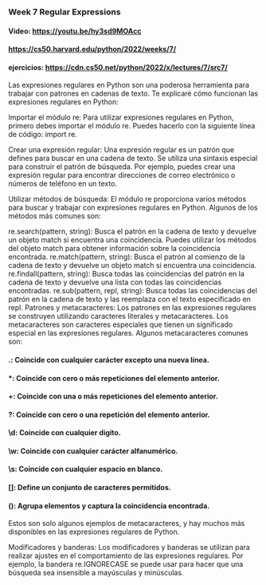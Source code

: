 ### Week 7 Regular Expressions

#### Video: https://youtu.be/hy3sd9MOAcc
#### https://cs50.harvard.edu/python/2022/weeks/7/
#### ejercicios: https://cdn.cs50.net/python/2022/x/lectures/7/src7/

Las expresiones regulares en Python son una poderosa herramienta para trabajar con patrones en cadenas de texto. Te explicaré cómo funcionan las expresiones regulares en Python:

Importar el módulo re: Para utilizar expresiones regulares en Python, primero debes importar el módulo re. Puedes hacerlo con la siguiente línea de código: import re.

Crear una expresión regular: Una expresión regular es un patrón que defines para buscar en una cadena de texto. Se utiliza una sintaxis especial para construir el patrón de búsqueda. Por ejemplo, puedes crear una expresión regular para encontrar direcciones de correo electrónico o números de teléfono en un texto.

Utilizar métodos de búsqueda: El módulo re proporciona varios métodos para buscar y trabajar con expresiones regulares en Python. Algunos de los métodos más comunes son:

re.search(pattern, string): Busca el patrón en la cadena de texto y devuelve un objeto match si encuentra una coincidencia. Puedes utilizar los métodos del objeto match para obtener información sobre la coincidencia encontrada.
re.match(pattern, string): Busca el patrón al comienzo de la cadena de texto y devuelve un objeto match si encuentra una coincidencia.
re.findall(pattern, string): Busca todas las coincidencias del patrón en la cadena de texto y devuelve una lista con todas las coincidencias encontradas.
re.sub(pattern, repl, string): Busca todas las coincidencias del patrón en la cadena de texto y las reemplaza con el texto especificado en repl.
Patrones y metacaracteres: Los patrones en las expresiones regulares se construyen utilizando caracteres literales y metacaracteres. Los metacaracteres son caracteres especiales que tienen un significado especial en las expresiones regulares. Algunos metacaracteres comunes son:

#### .: Coincide con cualquier carácter excepto una nueva línea.
#### *: Coincide con cero o más repeticiones del elemento anterior.
#### +: Coincide con una o más repeticiones del elemento anterior.
#### ?: Coincide con cero o una repetición del elemento anterior.
#### \d: Coincide con cualquier dígito.
#### \w: Coincide con cualquier carácter alfanumérico.
#### \s: Coincide con cualquier espacio en blanco.
#### []: Define un conjunto de caracteres permitidos.
#### (): Agrupa elementos y captura la coincidencia encontrada.

Estos son solo algunos ejemplos de metacaracteres, y hay muchos más disponibles en las expresiones regulares de Python.

Modificadores y banderas: Los modificadores y banderas se utilizan para realizar ajustes en el comportamiento de las expresiones regulares. Por ejemplo, la bandera re.IGNORECASE se puede usar para hacer que una búsqueda sea insensible a mayúsculas y minúsculas.
